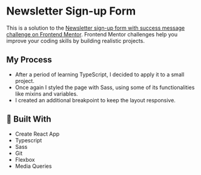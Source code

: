 # Newsletter Sign-up Form
This is a solution to the [Newsletter sign-up form with success message challenge on Frontend Mentor](https://www.frontendmentor.io/challenges/newsletter-signup-form-with-success-message-3FC1AZbNrv). Frontend Mentor challenges help you improve your coding skills by building realistic projects. 

## My Process
- After a period of learning TypeScript, I decided to apply it to a small project.
- Once again I styled the page with Sass, using some of its functionalities like mixins and variables.
- I created an additional breakpoint to keep the layout responsive.

## 🔧 Built With
- Create React App
- Typescript
- Sass
- Git
- Flexbox
- Media Queries
